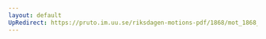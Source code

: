 ```yaml
---
layout: default
UpRedirect: https://pruto.im.uu.se/riksdagen-motions-pdf/1868/mot_1868__ak__157/mot_1868__ak__157-003.pdf
---
```


